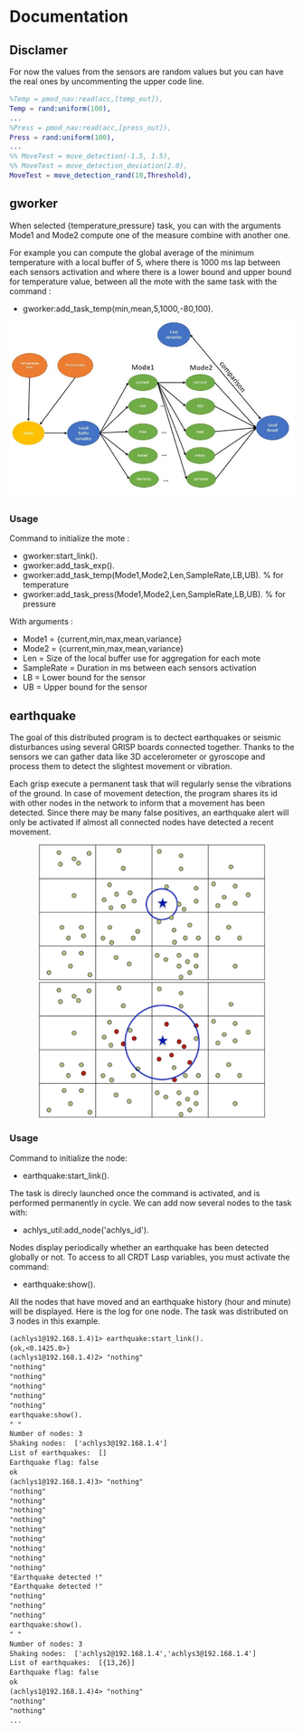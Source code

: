 # Documentation
## Disclamer

For now the values from the sensors are random values but you can have the real ones by uncommenting the upper code line.

```erlang
%Temp = pmod_nav:read(acc,[temp_out]),
Temp = rand:uniform(100),
...
%Press = pmod_nav:read(acc,[press_out]),
Press = rand:uniform(100),
...
%% MoveTest = move_detection(-1.5, 1.5),
%% MoveTest = move_detection_deviation(2.0),
MoveTest = move_detection_rand(10,Threshold),
```

## gworker

When selected {temperature,pressure} task, you can with the arguments Mode1 and Mode2 compute one of the measure combine with another one. 

For example you can compute the global average of the minimum temperature with a local buffer of 5, where there is 1000 ms lap between each sensors activation and where there is a lower bound and upper bound for temperature value, between all the mote with the same task with the command : 
- gworker:add_task_temp(min,mean,5,1000,-80,100). 

<p align="center">
  <img src="resources/presentation_gworker.jpg" alt="EDoc" width="800"/>
</p>

### Usage 

Command to initialize the mote : 
- gworker:start_link().
- gworker:add_task_exp().
- gworker:add_task_temp(Mode1,Mode2,Len,SampleRate,LB,UB). % for temperature
- gworker:add_task_press(Mode1,Mode2,Len,SampleRate,LB,UB). % for pressure

With arguments : 
- Mode1      = {current,min,max,mean,variance}
- Mode2      = {current,min,max,mean,variance}
- Len        = Size of the local buffer use for aggregation for each mote
- SampleRate = Duration in ms between each sensors activation
- LB         = Lower bound for the sensor
- UB         = Upper bound for the sensor


## earthquake

The goal of this distributed program is to dectect earthquakes or seismic disturbances using several GRISP boards connected together. Thanks to the sensors we can gather data like 3D accelerometer or gyroscope and process them to detect the slightest movement or vibration.

Each grisp execute a permanent task that will regularly sense the vibrations of the ground. In case of movement detection, the program shares its id with other nodes in the network to inform that a movement has been detected. Since there may be many false positives, an earthquake alert will only be activated if almost all connected nodes have detected a recent movement.


<p align="center">
  <img src="resources/quake0.png" alt="EDoc" width="400"/>
  <img src="resources/quake1.png" alt="EDoc" width="400"/>
</p>


### Usage 

Command to initialize the node: 
- earthquake:start_link().

The task is direcly launched once the command is activated, and is performed permanently in cycle. We can add now several nodes to the task with: 
- achlys_util:add_node('achlys_id').

Nodes display periodically whether an earthquake has been detected globally or not. To access to all CRDT Lasp variables, you must activate the command: 
- earthquake:show(). 

All the nodes that have moved and an earthquake history (hour and minute) will be displayed. Here is the log for one node. The task was distributed on 3 nodes in this example.

```txt
(achlys1@192.168.1.4)1> earthquake:start_link().
{ok,<0.1425.0>}
(achlys1@192.168.1.4)2> "nothing"
"nothing"
"nothing"
"nothing"
"nothing"
"nothing"
earthquake:show().
" "
Number of nodes: 3
Shaking nodes:  ['achlys3@192.168.1.4']
List of earthquakes:  []
Earthquake flag: false
ok
(achlys1@192.168.1.4)3> "nothing"
"nothing"
"nothing"
"nothing"
"nothing"
"nothing"
"nothing"
"nothing"
"nothing"
"nothing"
"Earthquake detected !"
"Earthquake detected !"
"nothing"
"nothing"
"nothing"
earthquake:show().
" "
Number of nodes: 3
Shaking nodes:  ['achlys2@192.168.1.4','achlys3@192.168.1.4']
List of earthquakes:  [{13,26}]
Earthquake flag: false
ok
(achlys1@192.168.1.4)4> "nothing"
"nothing"
"nothing"
...
```
